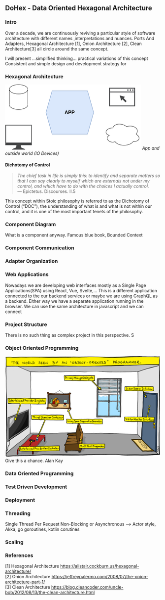 ## DoHex - Data Oriented Hexagonal Architecture 

### Intro

Over a decade, we are continuously reviving a particular style of software architecture with different names ,interpretations and nuances. Ports And Adapters, Hexagonal Architecture [1], Onion Architecture [2], Clean Architecture[3] all circle around the same concept.  
 
I will present ...simplified thinking... practical variations of this concept
Consistent and simple design and development strategy for 
 
### Hexagonal Architecture
![Hex1](https://raw.githubusercontent.com/alicemunsal/dohex/master/diagrams/1.drawio.png)
*App and outside world (IO Devices)*

#### Dichotomy of Control

> *The chief task in life is simply this: to identify and separate matters so that I can say clearly to myself which are externals not under my control, and which have to do with the choices I actually control.*  
> — Epictetus. Discourses. II.5  

This concept within Stoic philosophy is referred to as the Dichotomy of Control (“DOC”), the understanding of what is and what is not within our control, and it is one of the most important tenets of the philosophy. 

### Component Diagram 

What is a component anyway. 
Famous blue book, Bounded Context

### Component Communication

### Adapter Organization

### Web Applications

Nowadays we are developing web interfaces mostly as a Single Page Applications(SPA) using React, Vue, Svelte,... This is a different application connected to the our backend services or maybe we are using GraphQL as a backend. Either way we have a separate application running in the browser. We can use the same architecture in javascript and we can connect

### Project Structure
There is no such thing as complex project in this perspective. S

### Object Oriented Programming
![OO Programmer](https://raw.githubusercontent.com/alicemunsal/dohex/master/diagrams/ooprogrammer.png)
Give this a chance.
Alan Kay 

### Data Oriented Programming

### Test Driven Development

### Deployment


### Threading
Single Thread Per Request
Non-Blocking or Asynchronous  --> Actor style, Akka, go goroutines, kotlin corutines

### Scaling

### References
[1] Hexagonal Architecture https://alistair.cockburn.us/hexagonal-architecture/  
[2] Onion Architecture https://jeffreypalermo.com/2008/07/the-onion-architecture-part-1/  
[3] Clean Architecture https://blog.cleancoder.com/uncle-bob/2012/08/13/the-clean-architecture.html  
<!--stackedit_data:
eyJoaXN0b3J5IjpbMTczODczNDIxNSwtMTM1NjMxNzI0NywtNz
g2MjgyNzksMTY5MDY1MDU0OCwtMzUyODgyODM3LC0xNjU3MjA1
NTUsLTY3MjIyMjcwNCwzNjI5MDQ2OTYsNDgyMzIwMTQ2LC05Mj
Q3MzM0NjAsOTU3MjQzMzEzLDUxMDgwODM0LC00NDI3MzQ0NzYs
LTEwMTU2OTk0OTUsODQ5MjA3NDE5LC0xNDI0NjEyODk4LDIxMT
A3MTc4MzQsNjY2NzQzOTQ4LDMzNzEzOTQ3NSw1MTY1ODM5ODJd
fQ==
-->